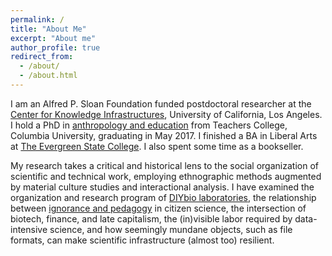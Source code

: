 ```yaml
---
permalink: /
title: "About Me"
excerpt: "About me"
author_profile: true
redirect_from:
  - /about/
  - /about.html
---
```


I am an Alfred P. Sloan Foundation funded postdoctoral researcher at the [Center for Knowledge Infrastructures][1], University of California, Los Angeles. I hold a PhD in [anthropology and education][2] from Teachers College, Columbia University, graduating in May 2017. I finished a BA in Liberal Arts at [The Evergreen State College][3]. I also spent some time as a bookseller.

My research takes a critical and historical lens to the social organization of scientific and technical work, employing ethnographic methods augmented by material culture studies and interactional analysis. I have examined the organization and research program of [DIYbio laboratories][4], the relationship between [ignorance and pedagogy][5] in citizen science, the intersection of biotech, finance, and late capitalism, the (in)visible labor required by data-intensive science, and how seemingly mundane objects, such as file formats, can make scientific infrastructure (almost too) resilient.

[1]: <https://knowledgeinfrastructures.gseis.ucla.edu/>
[2]: <https://www.tc.columbia.edu/international-and-transcultural-studies/anthropology-and-education/>
[3]: <https://www.evergreen.edu/>
[4]: <https://mscroggins.github.io/academicwork/files/Scroggins_2017_“This%20Is%20a%20New%20Thing%20in%20the%20World”.pdf>
[5]: <https://mscroggins.github.io/academicwork/files/Scroggins_2017_Ignoring%20Ignorance.pdf>
